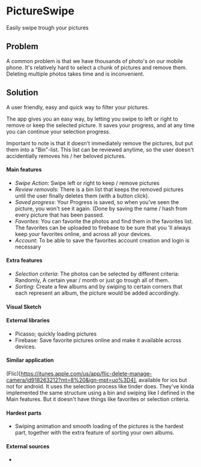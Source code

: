 # PictureSwipe
Easily swipe trough your pictures

## Problem
A common problem is that we have thousands of photo's on our mobile phone. It's
relatively hard to select a chunk of pictures and remove them. Deleting multiple 
photos takes time and is inconvenient.

## Solution
A user friendly, easy and quick way to filter your pictures. 

The app gives you an easy way, by letting you swipe to left or right to remove or
keep the selected picture. It saves your progress, and at any time you can continue
your selection progress.

Important to note is that it doesn't immediately remove the pictures, but put them
into a "Bin"-list. This list can be reviewed anytime, so the user doesn't accidentially
removes his / her beloved pictures.

#### Main features
- _Swipe Action_: Swipe left or right to keep / remove pictures
- _Review removals_: There is a bin list that keeps the removed pictures until the user finally deletes them (with a button click).
- _Saved progress_: Your Progress is saved, so when you've seen the picture, you won't see it again. (Done by saving the name
/ hash from every picture that has been passed.
- _Favorites_: You can favorite the photos and find them in the favorites list. The favorites can be 
uploaded to firebase to be sure that you 'll always keep your favorites online, and across all your
devices.
- _Account_: To be able to save the favorites account creation and login is necessary 

#### Extra features
- _Selection criteria_: The photos can be selected by different criteria: Randomly, A certain year / month or just go trough
all of them.
- _Sorting_: Create a few albums and by swiping to certain corners that each represent an album, the picture
would be added accordingly.

#### Visual Sketch

#### External libraries
- Picasso; quickly loading pictures
- Firebase: Save favorite pictures online and make it available across devices.


#### Similar application
(Flic)[https://itunes.apple.com/us/app/flic-delete-manage-camera/id918263212?mt=8%20&ign-mpt=uo%3D4], available for ios but not for android. 
It uses the selection process like tinder does. They've kinda implemented the same structure using a bin and swiping like I defined
in the Main features. But it doesn't have things like favorites or selection criteria.

#### Hardest parts
- Swiping animation and smooth loading of the pictures is the hardest part, together with the extra feature of sorting your
own albums.


#### External sources
- 
 








